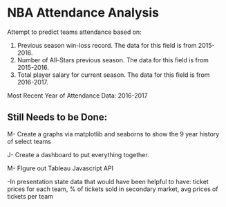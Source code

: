# NBA Attendance Analysis

Attempt to predict teams attendance based on: 
1. Previous season win-loss record. The data for this field is from 2015-2016.
2. Number of All-Stars previous season. The data for this field is from 2015-2016.
3. Total player salary for current season. The data for this field is from 2016-2017.


Most Recent Year of Attendance Data: 2016-2017

## Still Needs to be Done:

M- Create a graphs via matplotlib and seaborns to show the 9 year history of select teams

J- Create a dashboard to put everything together.

M- FIgure out Tableau Javascript API

-In presentation state data that would have been helpful to have: ticket prices for each team, % of tickets sold in secondary market, avg prices of tickets per team
